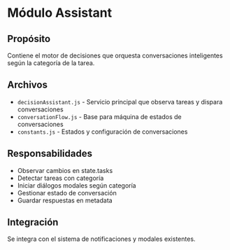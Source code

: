 # Módulo Assistant

## Propósito
Contiene el motor de decisiones que orquesta conversaciones inteligentes según la categoría de la tarea.

## Archivos
- `decisionAssistant.js` - Servicio principal que observa tareas y dispara conversaciones
- `conversationFlow.js` - Base para máquina de estados de conversaciones
- `constants.js` - Estados y configuración de conversaciones

## Responsabilidades
- Observar cambios en state.tasks
- Detectar tareas con categoría
- Iniciar diálogos modales según categoría
- Gestionar estado de conversación
- Guardar respuestas en metadata

## Integración
Se integra con el sistema de notificaciones y modales existentes.
